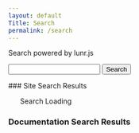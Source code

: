 ```yaml
---
layout: default
Title: Search
permalink: /search
---
```


Search powered by lunr.js
<form action="/search" id="site_search">
                <input type="text" id="search_box" name="query">
                <input type="submit" value="Search">
              </form> 
### Site Search Results

<ul id="search_results">Search Loading</ul>

### Documentation Search Results

<ul id="doc_results"></ul>

<script src="/js/lunr.min.js"></script>
<script src="https://ajax.googleapis.com/ajax/libs/jquery/1.11.3/jquery.min.js"></script>
<script src="/js/search.js"></script>
<script> 
window.onload = function() {
	var param = location.search;
	qstart = param.search("query=");
	qend = qstart + "query=".length;
	var res = param.slice(qend);
	$("#search_box").val(res);
	$("#site_search").trigger("submit");
};

</script>


